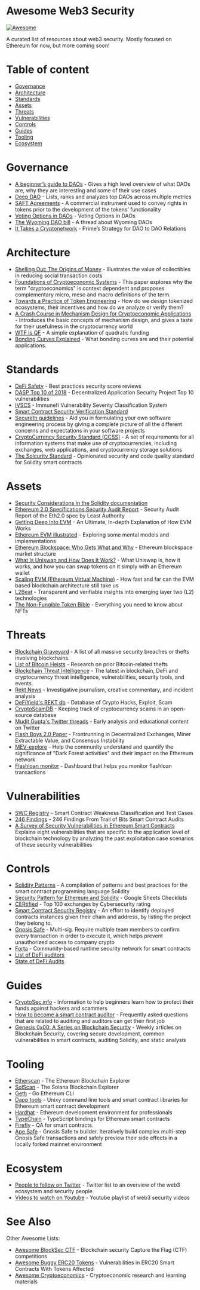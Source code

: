 # Awesome Web3 Security

[![Awesome](https://cdn.rawgit.com/sindresorhus/awesome/d7305f38d29fed78fa85652e3a63e154dd8e8829/media/badge.svg)](https://github.com/sindresorhus/awesome)

A curated list of resources about web3 security.
Mostly focused on Ethereum for now, but more coming soon!

# Table of content

- [Governance](#governance)
- [Architecture](#architecture)
- [Standards](#standards)
- [Assets](#assets)
- [Threats](#threats)
- [Vulnerabilities](#vulnerabilities)
- [Controls](#controls)
- [Guides](#guides)
- [Tooling](#tooling)
- [Ecosystem](#ecosystem)


# Governance
- [A beginner’s guide to DAOs](https://linda.mirror.xyz/Vh8K4leCGEO06_qSGx-vS5lvgUqhqkCz9ut81WwCP2o) - Gives a high level overview of what DAOs are, why they are interesting and some of their use cases
- [Deep DAO](https://deepdao.io/#/deepdao/dashboard) - Lists, ranks and analyzes top DAOs across multiple metrics
- [SAFT Agreements](https://saftproject.com/) - A commercial instrument used to convey rights in tokens prior to the development of the tokens’ functionality
- [Voting Options in DAOs](https://medium.com/daostack/voting-options-in-daos-b86e5c69a3e3) - Voting Options in DAOs
- [The Wyoming DAO bill](https://twitter.com/awrigh01/status/1369328856260354051) - A thread about Wyoming DAOs 
- [It Takes a Cryptonetwork](https://medium.com/primedao/it-takes-a-cryptonetwork-2ae9ab541c17) - Prime’s Strategy for DAO to DAO Relations

# Architecture
- [Shelling Out: The Origins of Money](https://nakamotoinstitute.org/shelling-out/) - Illustrates the value of collectibles in reducing social transaction costs
- [Foundations of Cryptoeconomic Systems](https://epub.wu.ac.at/7309/8/Foundations%20of%20Cryptoeconomic%20Systems.pdf) - This paper explores why the term
"cryptoeconomics" is context dependent and proposes complementary micro, meso and macro definitions of the term.
- [Towards a Practice of Token Engineering](https://blog.oceanprotocol.com/towards-a-practice-of-token-engineering-b02feeeff7ca) - How do we design tokenized ecosystems, their incentives and how do we analyze or verify them?
- [A Crash Course in Mechanism Design for Cryptoeconomic Applications](https://medium.com/blockchannel/a-crash-course-in-mechanism-design-for-cryptoeconomic-applications-a9f06ab6a976) - Introduces the basic concepts of mechanism design, and gives a taste for their usefulness in the cryptocurrency world
- [WTF Is QF](https://wtfisqf.com/?grant=&grant=&grant=&grant=&match=1000) - A simple explanation of quadratic funding
- [Bonding Curves Explained](https://yos.io/2018/11/10/bonding-curves) - What bonding curves are and their potential applications.

# Standards
- [DeFi Safety](https://www.defisafety.com/) - Best practices security score reviews
- [DASP Top 10 of 2018](https://dasp.co/) - Decentralized Application Security Project Top 10 vulnerabilities
- [IVSCS](https://immunefi.com/severity-updated/) - Immunefi Vulnerability Severity Classification System
- [Smart Contract Security Verification Standard](https://securing.github.io/SCSVS/)
- [Secureth guidelines](https://guidelines.secureth.org/) - Aid you in formulating your own software engineering process by giving a complete picture of all the different concerns and expectations in your software projects
- [CryptoCurrency Security Standard (CCSS)](https://cryptoconsortium.github.io/CCSS/) - A set of requirements for all information systems that make use of cryptocurrencies, including exchanges, web applications, and cryptocurrency storage solutions
- [The Solcurity Standard](https://github.com/Rari-Capital/solcurity) - Opinionated security and code quality standard for Solidity smart contracts

# Assets
- [Security Considerations in the Solidity documentation](https://docs.soliditylang.org/en/v0.8.6/security-considerations.html)
- [Ethereum 2.0 Specifications Security Audit Report](https://leastauthority.com/static/publications/LeastAuthority-Ethereum-2.0-Specifications-Audit-Report.pdf) - Security Audit Report of the Eth2.0 spec by Least Authority
- [Getting Deep Into EVM](https://hackernoon.com/getting-deep-into-evm-how-ethereum-works-backstage-ac7efa1f0015) - An Ultimate, In-depth Explanation of How EVM Works
- [Ethereum EVM illustrated](https://takenobu-hs.github.io/downloads/ethereum_evm_illustrated.pdf) - Exploring some mental models and implementations
- [Ethereum Blockspace: Who Gets What and Why](https://www.aniccaresearch.tech/blog/ethereum-blockspace-who-gets-what-and-why) - Ethereum blockspace market structure
- [What Is Uniswap and How Does It Work?](https://academy.binance.com/en/articles/what-is-uniswap-and-how-does-it-work) - What Uniswap is, how it works, and how you can swap tokens on it simply with an Ethereum wallet
- [Scaling EVM (Ethereum Virtual Machine)](https://capitalgram.com/posts/scaling-evm/) - How fast and far can the EVM based blockchain architecture still take us
- [L2Beat](https://l2beat.com/) - Transparent and verifiable insights into emerging layer two (L2) technologies
- [The Non-Fungible Token Bible](https://opensea.io/blog/guides/non-fungible-tokens) - Everything you need to know about NFTs 

# Threats
- [Blockchain Graveyard](https://magoo.github.io/Blockchain-Graveyard/) - A list of all massive security breaches or thefts involving blockchains.
- [List of Bitcoin Heists](https://bitcointalk.org/index.php?topic=576337) - Research on prior Bitcoin-related thefts
- [Blockchain Threat Intelligence](https://www.blockthreat.io/) - The latest in blockchain, DeFi and cryptocurrency threat intelligence, vulnerabilities, security tools, and events.
- [Rekt News](https://rekt.news/) - Investigative journalism, creative commentary, and incident analysis
- [DeFiYield's REKT db](https://defiyield.app/rekt-database) - Database of Crypto Hacks, Exploit, Scam
- [CryptoScamDB](https://cryptoscamdb.org/scams) - Keeping track of cryptocurrency scams in an open-source database
- [Mudit Gupta's Twitter threads](https://mudit.blog/twitter-threads/) - Early analysis and educational content on Twitter
- [Flash Boys 2.0 Paper](https://ieeexplore.ieee.org/document/9152675) - Frontrunning in Decentralized Exchanges, Miner Extractable Value, and Consensus Instability
- [MEV-explore](https://explore.flashbots.net/) - Help the community understand and quantify the significance of "Dark Forest activities" and their impact on the Ethereum network
- [Flashloan monitor](https://monitor.blocksecteam.com/) - Dashboard that helps you monitor flashloan transactions 

# Vulnerabilities
- [SWC Registry](https://swcregistry.io/) - Smart Contract Weakness Classification and Test Cases
- [246 Findings](https://blog.trailofbits.com/2019/08/08/246-findings-from-our-smart-contract-audits-an-executive-summary/) - 246 Findings From Trail of Bits Smart Contract Audits
- [A Survey of Security Vulnerabilities in Ethereum Smart Contracts](https://arxiv.org/pdf/2105.06974.pdf) Explains eight vulnerabilities that are specific to the application level of blockchain technology by analyzing the past exploitation case scenarios of these security vulnerabilities

# Controls
- [Solidity Patterns](https://fravoll.github.io/solidity-patterns/) - A compilation of patterns and best practices for the smart contract programming language Solidity
- [Security Pattern for Ethereum and Solidity](https://docs.google.com/spreadsheets/d/1PF4QZudW6Z7EV4hqQfwPo3A43AVqPrsuzzzey5yRYcs/edit#gid=0) - Google Sheets Checklists
- [CERtified](https://cer.live/) - Top 100 exchanges by Cybersecurity rating
- [Smart Contract Security Registry](https://github.com/ethereum-lists/contracts) - An effort to identify deployed contracts instances given their chain and address, by listing the project they belong to.
- [Gnosis Safe](https://docs.gnosis-safe.io) - Multi-sig. Require multiple team members to confirm every transaction in order to execute it, which helps prevent unauthorized access to company crypto
- [Forta](https://docs.forta.network/) - Community-based runtime security network for smart contracts
- [List of DeFi auditors](https://www.defisafety.com/auditors)
- [State of DeFi Audits](https://medium.com/conflux-network/the-overlooked-element-of-defi-adoption-e3b29829e3da)

# Guides
- [CryptoSec.info](https://cryptosec.info/) - Information to help beginners learn how to protect their funds against hackers and scammers
- [How to become a smart contract auditor](https://cmichel.io/how-to-become-a-smart-contract-auditor/) - Frequently asked questions that are related to auditing and auditors can get their first job
- [Genesis 0x00: A Series on Blockchain Security](https://devansh.xyz/blockchain-security/2021/09/13/genesis.html) - Weekly articles on Blockchain Security, covering secure development, common vulnerabilities in smart contracts, auditing Solidity, and static analysis

# Tooling
- [Etherscan](https://etherscan.io/) - The Ethereum Blockchain Explorer
- [SolScan](https://solscan.io/) - The Solana Blockchain Explorer
- [Geth](https://geth.ethereum.org/docs/interface/command-line-options) - Go Ethereum CLI
- [Dapp tools](https://dapp.tools/) - Unixy command line tools and smart contract libraries for Ethereum smart contract development
- [Hardhat](https://hardhat.org/) - Ethereum development environment for professionals
- [TypeChain](https://github.com/dethcrypto/TypeChain) - TypeScript bindings for Ethereum smart contracts
- [Firefly](https://fireflyblockchain.com/) - QA for smart contracts.
- [Ape Safe](https://safe.ape.tax/) - Gnosis Safe tx builder. Iteratively build complex multi-step Gnosis Safe transactions and safely preview their side effects in a  locally forked mainnet environment

# Ecosystem

- [People to follow on Twitter](https://twitter.com/i/lists/1453086258436128770) - Twitter list to an overview of the web3 ecosystem and security people
- [Videos to watch on Youtube](https://www.youtube.com/playlist?list=PLox242_JhiuEe64LzW1M8XpiQ2-N5bZsX) - Youtube playlist of web3 security videos


# See Also

Other Awesome Lists:

- [Awesome BlockSec CTF](https://github.com/0xjeffsec/awesome-blocksec-ctf) - Blockchain security Capture the Flag (CTF) competitions
- [Awesome Buggy ERC20 Tokens](https://github.com/sec-bit/awesome-buggy-erc20-tokens) - Vulnerabilities in ERC20 Smart Contracts With Tokens Affected
- [Awesome Cryptoeconomics](https://github.com/jpantunes/awesome-cryptoeconomics) - Cryptoeconomic research and learning materials 
